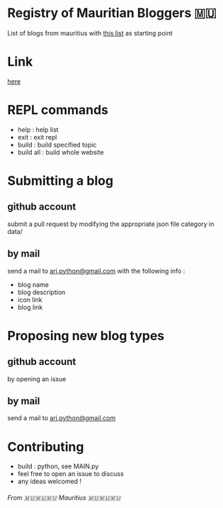 # Registry of Mauritian Bloggers 🇲🇺
List of blogs from mauritius with [this list](https://www.facebook.com/notes/mauritian-bloggers/mauritian-bloggers-list/759527254063266/) as starting point

# Link
[here](https://abdur-rahmaanj.github.io/Registry-of-Mauritian-Bloggers/index.html)

# REPL commands
* help : help list
* exit : exit repl
* build <topic> : build specified topic
* build all : build whole website

# Submitting a blog
## github account 
submit a pull request by modifying the appropriate json file category in data/

## by mail
send a mail to arj.python@gmail.com with the following info :
* blog name
* blog description
* icon link
* blog link

# Proposing new blog types
## github account 
by opening an issue

## by mail
send a mail to arj.python@gmail.com

# Contributing
* build : python, see MAIN.py
* feel free to open an issue to discuss
* any ideas welcomed !

###### From 🇲🇺🇲🇺🇲🇺 Mauritius 🇲🇺🇲🇺🇲🇺

